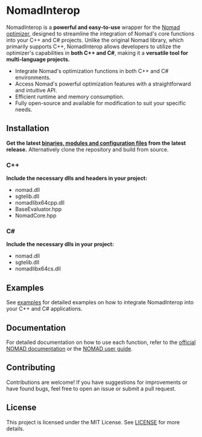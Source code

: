 # NomadInterop

NomadInterop is a **powerful and easy-to-use** wrapper for the [Nomad optimizer](https://www.gerad.ca/NOMAD/), designed to streamline the integration of Nomad's core functions into your C++ and C# projects. Unlike the original Nomad library, which primarily supports C++, NomadInterop allows developers to utilize the optimizer's capabilities in **both C++ and C#**, making it a **versatile tool for multi-language projects.**

- Integrate Nomad's optimization functions in both C++ and C# environments.
- Access Nomad's powerful optimization features with a straightforward and intuitive API.
- Efficient runtime and memory consumption.
- Fully open-source and available for modification to suit your specific needs.

## Installation

**Get the latest [binaries, modules and configuration files](https://github.com/daniel-k778/NomadInterop/releases/tag/v1.0) from the latest release.** Alternatively clone the repository and build from source.

### C++

**Include the necessary dlls and headers in your project:**
- nomad.dll
- sgtelib.dll
- nomadlibx64cpp.dll
- BaseEvaluator.hpp
- NomadCore.hpp

### C#

**Include the necessary dlls in your project:**
- nomad.dll
- sgtelib.dll
- nomadlibx64cs.dll

## Examples

See [examples](./examples) for detailed examples on how to integrate NomadInterop into your C++ and C# applications.

## Documentation
For detailed documentation on how to use each function, refer to the [official NOMAD documentation](https://nomad-4-user-guide.readthedocs.io/en/latest/) or the [NOMAD user guide](./docs/user_guide.pdf).

## Contributing
Contributions are welcome! If you have suggestions for improvements or have found bugs, feel free to open an issue or submit a pull request.

## License
This project is licensed under the MIT License. See [LICENSE](./LICENSE) for more details.
